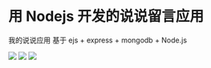 # 用 Nodejs 开发的说说留言应用
我的说说应用 
基于 ejs + express + mongodb + Node.js

![](http://7xvjap.com1.z0.glb.clouddn.com/18-8-3/9283302.jpg)
![](http://7xvjap.com1.z0.glb.clouddn.com/18-8-3/83263652.jpg)
![](http://7xvjap.com1.z0.glb.clouddn.com/18-8-3/91606364.jpg)